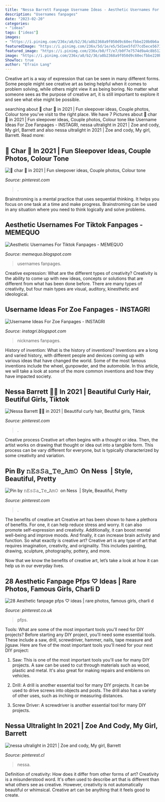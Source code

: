 ```yaml
---
title: "Nessa Barrett Fanpage Username Ideas - Aesthetic Usernames For Tiktok Fanpages"
description: "Usernames fanpages"
date: "2023-02-20"
categories:
- "ideas"
tags: ["ideas"]
images:
- "https://i.pinimg.com/236x/a8/b2/36/a8b2368a9f050d9c60ecfbbe220b0b6a.jpg?nii=t"
featuredImage: "https://i.pinimg.com/236x/5d/1e/e5/5d1ee5fd77cd5ece5671433b1ab6b942.jpg?nii=t"
featured_image: "https://i.pinimg.com/236x/b0/f7/e7/b0f7e7574d9a4c8b512834ae97b3ba38.jpg?nii=t"
image: "https://i.pinimg.com/236x/a8/b2/36/a8b2368a9f050d9c60ecfbbe220b0b6a.jpg?nii=t"
ShowToc: true
author: "Efrain Lang"
---
```



Creative art is a way of expression that can be seen in many different forms. Some people might see creative art as being helpful when it comes to problem solving, while others might view it as being boring. No matter what someone sees as the purpose of creative art, it is still important to explore it and see what else might be possible.

	

		
searching about 🌊 char 🌊 in 2021 | Fun sleepover ideas, Couple photos, Colour tone you've visit to the right place. We have 7 Pictures about 🌊 char 🌊 in 2021 | Fun sleepover ideas, Couple photos, Colour tone like Username Ideas For Zoe Fanpages - INSTAGRI, nessa ultralight in 2021 | Zoe and cody, My girl, Barrett and also nessa ultralight in 2021 | Zoe and cody, My girl, Barrett. Read more:
		
    
## 🌊 Char 🌊 In 2021 | Fun Sleepover Ideas, Couple Photos, Colour Tone

<img loading=lazy src="https://i.pinimg.com/236x/a8/b2/36/a8b2368a9f050d9c60ecfbbe220b0b6a.jpg?nii=t" onerror="this.onerror=null;this.src='https://tse3.mm.bing.net/th?id=OIP.98YN417qNIVkpCn4QaVm3wAAAA&amp;pid=15.1';" alt="🌊 char 🌊 in 2021 | Fun sleepover ideas, Couple photos, Colour tone">

_Source: pinterest.com_

>. 

	

Brainstroming is a mental practice that uses sequential thinking. It helps you focus on one task at a time and make progress. Brainstroming can be used in any situation where you need to think logically and solve problems.

    
## Aesthetic Usernames For Tiktok Fanpages - MEMEQUO

<img loading=lazy src="https://i.pinimg.com/originals/1f/70/e4/1f70e42f537d939d4ed21d810b831ee3.jpg" onerror="this.onerror=null;this.src='https://tse3.mm.bing.net/th?id=OIP.pM5W_vmFIXLqnj8q0EH3hgAAAA&amp;pid=15.1';" alt="Aesthetic Usernames For Tiktok Fanpages - MEMEQUO">

_Source: memequo.blogspot.com_

>usernames fanpages. 

	

Creative expression: What are the different types of creativity?
Creativity is the ability to come up with new ideas, concepts or solutions that are different from what has been done before. There are many types of creativity, but four main types are visual, auditory, kinesthetic and ideological.

    
## Username Ideas For Zoe Fanpages - INSTAGRI

<img loading=lazy src="https://i.pinimg.com/originals/1b/95/c8/1b95c8930a8e1193a16568bf0990f9ab.jpg" onerror="this.onerror=null;this.src='https://tse2.mm.bing.net/th?id=OIP.uJZ4swrLcAGkn-yZYV_a6gHaLH&amp;pid=15.1';" alt="Username Ideas For Zoe Fanpages - INSTAGRI">

_Source: instagri.blogspot.com_

>nicknames fanpages. 

	

History of invention: What is the history of inventions?
Inventions are a long and varied history, with different people and devices coming up with various ideas that have changed the world. Some of the most famous inventions include the wheel, gunpowder, and the automobile. In this article, we will take a look at some of the more common inventions and how they have impacted society.

    
## Nessa Barrett 🧋🤍 In 2021 | Beautiful Curly Hair, Beutiful Girls, Tiktok

<img loading=lazy src="https://i.pinimg.com/236x/b0/f7/e7/b0f7e7574d9a4c8b512834ae97b3ba38.jpg?nii=t" onerror="this.onerror=null;this.src='https://tse2.mm.bing.net/th?id=OIP.BrUppuc1LsY6DcfmAn2byQAAAA&amp;pid=15.1';" alt="Nessa Barrett 🧋🤍 in 2021 | Beautiful curly hair, Beutiful girls, Tiktok">

_Source: pinterest.com_

>. 

	

Creative process
Creative art often begins with a thought or idea. Then, the artist works on drawing that thought or idea out into a tangible form. This process can be vary different for everyone, but is typically characterized by some creativity and variation.

    
## Pin By 𝚗𝙴𝚜𝚂𝚊_𝚃𝚎_𝙰𝚖𝙾 ️ On Ness ️ | Style, Beautiful, Pretty

<img loading=lazy src="https://i.pinimg.com/236x/95/db/d3/95dbd372b92f88c445d00f231d4f3844.jpg?nii=t" onerror="this.onerror=null;this.src='https://tse3.mm.bing.net/th?id=OIP.r0uNQ0u9waqVvd2awPn-bgAAAA&amp;pid=15.1';" alt="Pin by 𝚗𝙴𝚜𝚂𝚊_𝚃𝚎_𝙰𝚖𝙾 ️ on Ness ️ | Style, Beautiful, Pretty">

_Source: pinterest.com_

>. 

	

The benefits of creative art
Creative art has been shown to have a plethora of benefits. For one, it can help reduce stress and worry. It can also promote self-expression and creativity. Additionally, it can boost mental well-being and improve moods. And finally, it can increase brain activity and function.
So what exactly is creative art? Creative art is any type of art that requires imagination, creativity, and originality. This includes painting, drawing, sculpture, photography, pottery, and more.

Now that we know the benefits of creative art, let’s take a look at how it can help us in our everyday lives.

    
## 28 Aesthetic Fanpage Pfps ♡ Ideas | Rare Photos, Famous Girls, Charli D

<img loading=lazy src="https://i.pinimg.com/474x/17/c4/c2/17c4c2506d4d427e483608fc52ef876a.jpg" onerror="this.onerror=null;this.src='https://tse3.mm.bing.net/th?id=OIP.4RBaR0Uy9_3VG8_pXqZZPAAAAA&amp;pid=15.1';" alt="28 Aesthetic fanpage pfps ♡ ideas | rare photos, famous girls, charli d">

_Source: pinterest.co.uk_

>pfps. 

	

Tools: What are some of the most important tools you'll need for DIY projects?
Before starting any DIY project, you'll need some essential tools. These include a saw, drill, screwdriver, hammer, nails, tape measure and jigsaw. Here are five of the most important tools you'll need for your next DIY project: 
1) Saw: This is one of the most important tools you'll use for many DIY projects. A saw can be used to cut through materials such as wood, plastic and metal. It's also great for making repairs and emblems on vehicles. 

2) Drill: A drill is another essential tool for many DIY projects. It can be used to drive screws into objects and posts. The drill also has a variety of other uses, such as inching or measuring distances. 

3) Screw Driver: A screwdriver is another essential tool for many DIY projects.

    
## Nessa Ultralight In 2021 | Zoe And Cody, My Girl, Barrett

<img loading=lazy src="https://i.pinimg.com/236x/5d/1e/e5/5d1ee5fd77cd5ece5671433b1ab6b942.jpg?nii=t" onerror="this.onerror=null;this.src='https://tse2.mm.bing.net/th?id=OIP.zWFShx4HZJAYCoYZGTOKtgAAAA&amp;pid=15.1';" alt="nessa ultralight in 2021 | Zoe and cody, My girl, Barrett">

_Source: pinterest.cl_

>nessa. 

	

Definition of creativity: How does it differ from other forms of art?
Creativity is a misunderstood word. It's often used to describe art that is different than what others see as creative. However, creativity is not automatically beautiful or whimsical. Creative art can be anything that it feels good to create.

